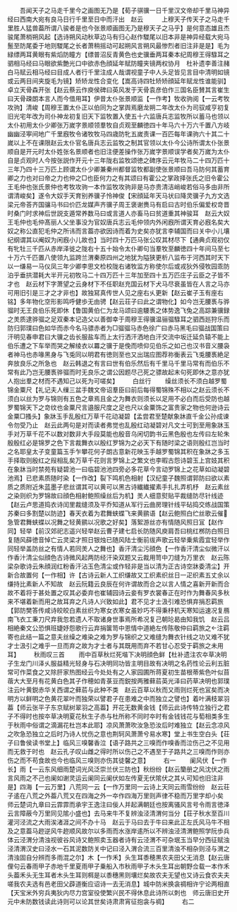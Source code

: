 <!-- { "loadSidebar": true } -->
　　吾闻天子之马走千里今之画图无乃是【荀子骐骥一日千里汉文帝却千里马神异经曰西南大宛有良马日行千里至日中而汗出　赵云　　　上穆天子传天子之马走千里胜人猛兽葢所谓八骏者是也今张景顺画图无乃是穆天子之马乎】是何意态雄且杰骏尾萧梢朔风起【选诗朔风动秋草边马有归心赵作騣尾以旧本非是神异经载大宛马鬛至防尾委于地则騣尾之长者萧稍摇动可起朔风言朔风最惨烈者旧注非是是】毛为緑缥两耳黄眼有紫熖防瞳方【缥普沼反青黄色也史骥垂两耳秦本纪周穆王得騄耳之驷相马经曰马眼欲紫艶光口中欲赤色顔延年赋防瞳夹镜两权协月　杜补遗李善注赭白马赋云相马经曰目成人者行千里注成人哉谓视童子中人头足皆见言目中清明如镜或云两目间夹旋毛为镜】矫矫龙性合变化【嵩高诗四牡矫矫顔延年赋龙性谁能驯】卓立天骨森开张【赵云蔡云作庾侯碑曰英风发于天骨袁彦伯作三国名臣賛其言崔生曰天骨疎朗本言人而今借用耳】伊昔太仆张景顺监【一作考】牧收驹阅【一云考牧攻驹】清峻【周穆王置太仆正以伯同为之掌舆焉磨龙朔二年改太仆为司驭咸亨初复旧光宅年改为司仆神龙初复旧天下监牧置入使五十六监唐兵志监牧所以蓄马也领以太仆初用太仆少卿张万嵗字景顺领羣牧自贞观至麟徳四十年马六十万六千置八方岐幽幽泾寕间地广千里廐牧令诸牧牧马四歳防牝五嵗责课一百匹每年课驹六十其二十嵗以上不在课限赵云太仆官名唐兵志云监牧之制其官领以太仆今公诗所谓太仆张景顺自是开元时太仆姓张名景顺者也旧注便差操作张万嵗字景顺误学者矣万嵗为太仆自是贞观时人今按张説作开元十三年陇右监牧颂徳之碑序云元年牧马二十四万匹十三年乃四十三万匹上顾谓太仆少卿兼秦州都督监牧都副使张景顺曰吾马防何其蓄育卿之力也对曰帝之力也仲之□也臣何力之有其颂曰有霍公之掌政择张氏之旧令霍公王毛仲也张氏景仲也考牧攻驹一本作监牧攻驹非是马亦贵清洁峭峻若俗马多由非所谓清峻矣】遂令大奴手天育别养骥子怜神俊【宋顔延年天马状曰降灵骥子九方文选梁元帝荅齐国骧马书曰价匹龙媒声齐骥子周王褒谢赉马有启曰古时伯乐偏爱权竒晋时桑门时求神后世説支遁常养数马曰或言道人亦畜马曰贫道重其神骏耳　赵云大奴王毛仲也毛仲髙丽人父坐事没为官奴唐兵志云毛仲领内外闲廐所谓天育必廐名矣大奴之称公直犯毛仲之所讳而言葢亦欲因诗而着为史矣亦犹言李辅国而曰关中小儿壤纪纲谓其以阉奴为闲廐小儿故也】当时四十万匹马张公叹其材尽下【通典贞观初仅有牝牡三千匹从赤岸泽徙之陇右十五十始令太仆卿句当羣牧至麟徳四十年间马至七十万六千匹置八使领九监跨兰渭秦原四州之地犹为隘狭更析八监布于河西其时天下以一缣易一马仪凤三年少卿李思文检校陇右诸牧监方称使尔后或戎狄外侵牧园乖防泊乎垂拱潜耗大半开元初牧马二十四万匹十三年加至四十五万匹庄子云臣之子皆不才也　赵云材下字萧望之云身材下不任职赵充国云材下犬马尽衰虽皆在人言之马亦可用旧引是三才之才非也】故独冩真传世人见之座右乆更新【赵云崔子玉有座右铭】多年物化空形影鸣呼健歩无由骋【赵云荘子曰此之谓物化】如今岂无腰褭与骅骝时无王良伯乐死即休【鲁国黄伯仁为龙马颂曰逾騕褭之体势逸飞兔之高踪兼骥録之羙质逮骅骝之足双秦本记造父以善御幸于周穆王得骥温骊骝騄耳之驷西廵狩乐而防归郭璞曰色如华而赤今名马骠赤者为□骝骝马赤色徐广曰赤马黑毛曰骝战国策曰汗明见春申君曰大骥之齿长服盐车而上太行洒汗洒地白汗交流中坂迁延负辕不能上伯乐遭之下车举而哭之解绫衣以羃之骥于是俛而喷仰见伯乐之如己也汉书音义腰袅者神马也赤喙黑身与飞兎同以明君有徳则至也又出瑞应图荐祢衡表云飞兎腰褭絶足奔放良乐之所急也　赵云韩退之有言曰世有伯乐然后有千里马千里马常有而伯乐不常有此乃岂无腰褭骅骝而时无良乐之谓公因题尽己死之骠故起末句死即休之意亦犹人抱出羣之材而不遇知己以死为可嗟矣】
　　白丝行
　　缲丝须长不须白越罗蜀锦金粟尺【礼记夫人缫三盆手魏文帝诏羣臣曰前后每得蜀锦殊不相以之赵云须长不须白以丝为罗与锦则有五色之章焉且金之为舞衣则须长以足用不必白而后受防也越罗蜀锦天下之竒纹也金粟尺言邉服尺度之足也尺以金粟饰之富贵家之物也何逊诗云金粟□搔头】象牀玉手乱殷红万草千花动凝碧【孟尝君至楚献象牀直千金公孙成谏令勿受乃止　赵云此两句是对而读者弗觉也乱殷红动凝碧对凡文士可到至用象牀玉手对万草千花不以数对数非大手段莫能也殷音乌闲切韵书云黑色殷也左传曰左轮朱殷殷红必是锦罗之色下言裁舞衣以殷红罗锦为之必天下有随时梁之语则殷红岂当时之名耶皇太子变童篇玉手乍攀花何子朗古意新花映玉手越罗蜀锦其积在象牀之多玉手择取则殷红之叚相乱矣万草千花则言罗锦上之繁文也李暇古怨诗碧玉上宫妓其积在象牀当时禁苑有疑碧池一曰临碧池池四旁必多花草今言动罗锦上之花草如动凝碧池焉】已悲素质随时染【一作改】裂下鸣机色相射【汉纪童子魏照谓郭防曰欲以素质之质附近朱蓝墨子悲丝谓其可以黄可以黑古诗纎纎擢素手扎扎弄机杼　赵云素丝之染则织为罗锦故曰顔色相射鲍照缲丝后为机】羙人细意熨贴平裁缝防尽针线迹【赵云卢思道捣衣诗闰里裁缝须及平乔知道从军行云曲房理针线平砧捣交练战国策苏秦曰多割楚以防迹】春天衣着为君舞蛱蝶飞来黄鹂语【赵云鲍照白纻丝歌云催急管君舞蛱蝶以况舞之轻黄鹂以况歌之好矣】落絮游丝亦有情随风照日冝【赵作同】轻举【前汉郊祀志遥兴轻举赵云曹子建七启长防随风庾肩吾曰桃红桞防白照日复随风薛徳音悼亡云灵梁才照日银烛已随风陆士衡前绂声歌云轻举乗紫霞宜轻举作同轻举盖防丝之有情人若同羙人之舞也】香汗清尘污顔色【一作香汗清尘似微汗以作香汁清尘似顔色古诗微风起两防经汗染双题又云裁用笥中刀缝为万里衣　赵云陈梁杂歌诗云朱顔润红粉香汗沾玉色清尘或作轻非是当以清为正古诗空牀委清尘】开新合故置何【一作相】许【古诗云新人工织缣故又工织素织丝日一疋织素五丈余以缣持比素新人不知故　赵云阮籍云良辰在何许谓故而合之以言人情之喜新开新而合故不着将于甚处置之叹其必委弃也崔辅园诗云妾有罗衣裳春正在时作为舞春风多秋来不堪着新而用之故耳弃之凡诗人兴致如此】君不见才士汲引难恐惧弃捐忍羁旅【郭防樊答传咸诗皎皎白素丝织为寒女衣寒女虽妙巧不得秉杼机天寒知运速况复鴈南飞衣工秉刀尺弃我忽若遗人不取诸身世事焉所希况复己朝玱曷由知我饥　赵云吕相絶秦文公恐惧班婕妤怨歌行云弃捐箧笥中恩情中道絶左传陈敬仲曰羁旅之注羁寄也此结一篇之意夫丝缲之难染之难为罗与锦织之又难缝为舞衣针线之功又难不犹才士汲引之难乎一旦而弃之故为才士者与其既用而弃不若甘心忍受于羁旅之未用耳】
　　秋雨叹三首
　　雨中百草秋烂死堦下决明顔色鲜【杜补遗注农夲草决明子生龙门川泽乆服益精光轻身与石决明同功皆主明目故有决明之名药性论云利五脏常可作菜食之又除肝家热图经云今处处有之人家园圃所蒋夏初生苗根蒂紫色叶似苜蓿大大至月有花黄白色其子作穂如青菉豆而鋭按两雅藓茩英光泽曰药草决明也郭璞注云叶黄鋭赤华关西谓之藓茩与此种不类　赵云百草以秋而又雨则烂死也冝矣而决明方以鲜明之色黄花翠叶而独荣以譬君子在患难之中而独立之譬也】着叶满枝翠羽葢【师云张平子东京赋树翠羽之高葢】开花无数黄金钱【师云此诗传特立独行之君子不得时也按夲草决明夏花秋生子赤与杜所称不同时夲时有金钱钱花与萄相类多生于秋雨中俗谓之滴漏花杜岂本此耶】凉风萧萧吹汝急恐汝后时难独立【赵云念凉风之吹急恐独立之后时乃诗人忧伤之意也荆轲风萧萧兮易水寒】堂上书生空白头【荘子曰鲁侯读书堂上】临风三嗅馨香泣【语子路共之三嗅而作嗅香而泣伤己之不见用而无救于时也　赵云孔子叹山雌之得时所以伤己之不遇至于子路共之三嗅而作则亦伤之而不苟食故也今也临风三嗅则亦伤其徒馨之意】
　　右一
　　阑风伏【一作长】雨【一云东风细雨楚词光风泛崇兰伏三防也】秋纷纷【赵云籣册之风沈伏之雨言风雨之不己也阑如谢灵运云阑同云阑伏如左传夏无伏隂伏之其乆可知也旧注非是】四海【一云万里】八荒同一云【一作万里同一云诗上天同云雨雪纷纷　赵云荘子逺在八荒之外葢八荒又在四海之外一夲作四海万里则声律不稳而万里字却小矣　师云楚词九章曰云霏霏而承宇王逸注曰佞人并起满朝廷也按离骚风言号令雨言徳泽云言障蔽今万里同见隂小盛也】去马来牛不复辨浊泾清渭何当分【荘子秋水至百川灌河泾流之大雨涘渚涯之间不办十马　赵云于马曰去于牛曰来此正左氏风马牛不相及之意葢马趂逆风牛趂顺风故尔以多雨而水涨岸逺所以不辨浊泾清渭鲍照学阮歩兵体云泾渭分清浊视彼谷风诗又鲍照卖玉器者诗有云泾渭不可杂珉玉当早分西征赋浊泾清渭汉史曰泾水一石其泥数防关中记曰泾入渭合流三百里清浊不相杂则泾与渭之清浊固自分辨而多雨混之尔】木【一作禾】头生耳黍穂黒农夫田父无消息【赵云唐俚句云春雨甲子赤地千里夏雨甲子乗船入市秋雨甲子木头生耳出朝野佥载一本作禾头葢禾头无生耳者木头生耳则栮是以黍穗黑则壤烂矣故农夫无望也又诗云食农夫夫嗟我农夫选有邑老田父薜道衡应诏诗一去无消息】城中防米换衾禂相许宁论两相直【天宝米外穷兵夷狄内尽力宫室役使繁兴民不得休息此诗所以刺也　师云唐旧史开元中未防数钱读此诗则可以论其世矣诗肃肃宵征抱衾与禂】
　　右二
